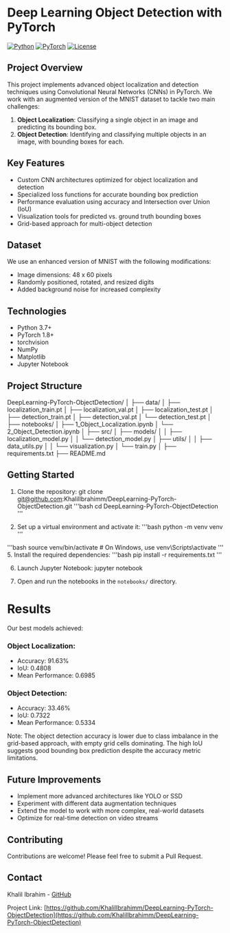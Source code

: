 # Deep Learning Object Detection with PyTorch

[![Python](https://img.shields.io/badge/Python-3.7%2B-blue)](https://www.python.org/downloads/)
[![PyTorch](https://img.shields.io/badge/PyTorch-1.8%2B-orange)](https://pytorch.org/)
[![License](https://img.shields.io/badge/License-MIT-green.svg)](https://opensource.org/licenses/MIT)

## Project Overview

This project implements advanced object localization and detection techniques using Convolutional Neural Networks (CNNs) in PyTorch. We work with an augmented version of the MNIST dataset to tackle two main challenges:

1. **Object Localization**: Classifying a single object in an image and predicting its bounding box.
2. **Object Detection**: Identifying and classifying multiple objects in an image, with bounding boxes for each.

## Key Features

- Custom CNN architectures optimized for object localization and detection
- Specialized loss functions for accurate bounding box prediction
- Performance evaluation using accuracy and Intersection over Union (IoU)
- Visualization tools for predicted vs. ground truth bounding boxes
- Grid-based approach for multi-object detection

## Dataset

We use an enhanced version of MNIST with the following modifications:
- Image dimensions: 48 x 60 pixels
- Randomly positioned, rotated, and resized digits
- Added background noise for increased complexity

## Technologies

- Python 3.7+
- PyTorch 1.8+
- torchvision
- NumPy
- Matplotlib
- Jupyter Notebook

## Project Structure
DeepLearning-PyTorch-ObjectDetection/
│
├── data/
│   ├── localization_train.pt
│   ├── localization_val.pt
│   ├── localization_test.pt
│   ├── detection_train.pt
│   ├── detection_val.pt
│   └── detection_test.pt
│
├── notebooks/
│   ├── 1_Object_Localization.ipynb
│   └── 2_Object_Detection.ipynb
│
├── src/
│   ├── models/
│   │   ├── localization_model.py
│   │   └── detection_model.py
│   ├── utils/
│   │   ├── data_utils.py
│   │   └── visualization.py
│   └── train.py
│
├── requirements.txt
├── README.md

## Getting Started
1. Clone the repository:
git clone git@github.com:KhalilIbrahimm/DeepLearning-PyTorch-ObjectDetection.git
'''bash
cd DeepLearning-PyTorch-ObjectDetection
'''

3. Set up a virtual environment and activate it:
'''bash
python -m venv venv
'''

'''bash
source venv/bin/activate  # On Windows, use venv\Scripts\activate
'''
5. Install the required dependencies:
'''bash
pip install -r requirements.txt
'''

6. Launch Jupyter Notebook:
jupyter notebook

5. Open and run the notebooks in the `notebooks/` directory.

# Results
Our best models achieved:

### Object Localization:
  - Accuracy: 91.63%
  - IoU: 0.4808
  - Mean Performance: 0.6985

### Object Detection:
  - Accuracy: 33.46%
  - IoU: 0.7322
  - Mean Performance: 0.5334

Note: The object detection accuracy is lower due to class imbalance in the grid-based approach, with empty grid cells dominating. The high IoU suggests good bounding box prediction despite the accuracy metric limitations.

## Future Improvements

- Implement more advanced architectures like YOLO or SSD
- Experiment with different data augmentation techniques
- Extend the model to work with more complex, real-world datasets
- Optimize for real-time detection on video streams

## Contributing

Contributions are welcome! Please feel free to submit a Pull Request.


## Contact

Khalil Ibrahim - [GitHub](https://github.com/KhalilIbrahimm)

Project Link: [https://github.com/KhalilIbrahimm/DeepLearning-PyTorch-ObjectDetection](https://github.com/KhalilIbrahimm/DeepLearning-PyTorch-ObjectDetection)
